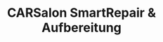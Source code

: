---
title: "CARSalon SmartRepair & Aufbereitung"
url: /euskirchen/carsalon-smartrepair-und-aufbereitung/
shop: Autowerkstatt
---